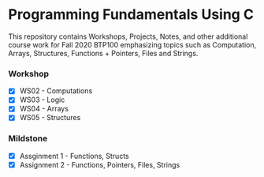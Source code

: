 
# Programming Fundamentals Using C
This repository contains Workshops, Projects, Notes, and other additional course work for Fall 2020 BTP100 emphasizing topics such as Computation, Arrays, Structures, Functions + Pointers, Files and Strings.

### Workshop
- [x] WS02 - Computations
- [x] WS03 - Logic
- [x] WS04 - Arrays
- [x] WS05 - Structures

### Mildstone
- [x] Assginment 1 - Functions, Structs
- [x] Assignment 2 - Functions, Pointers, Files, Strings
